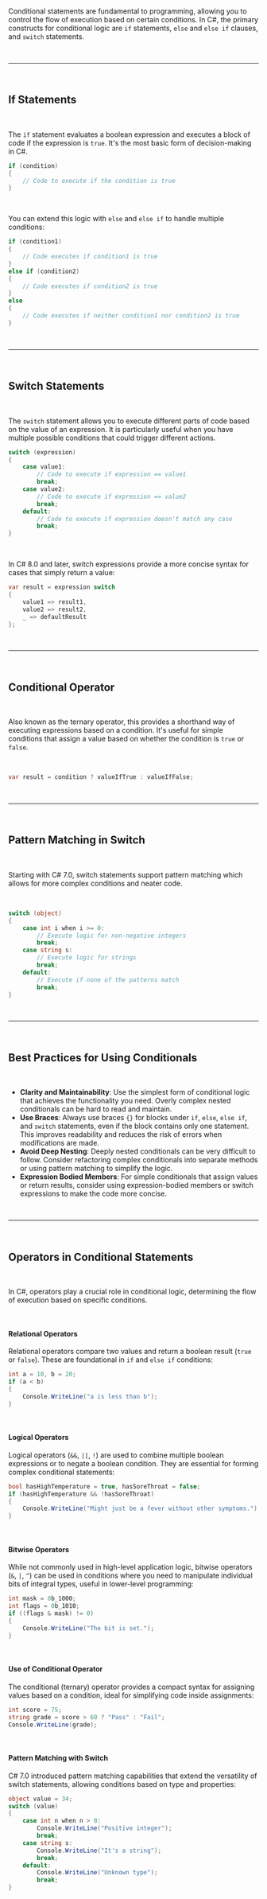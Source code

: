 <br>

Conditional statements are fundamental to programming, allowing you to control the flow of execution based on certain conditions. In C#, the primary constructs for conditional logic are `if` statements, `else` and `else if` clauses, and `switch` statements.

<br>

---

<br>

## If Statements

<br>

The `if` statement evaluates a boolean expression and executes a block of code if the expression is `true`. It's the most basic form of decision-making in C#.

```csharp
if (condition)
{
    // Code to execute if the condition is true
}
```

<br>

You can extend this logic with `else` and `else if` to handle multiple conditions:

```csharp
if (condition1)
{
    // Code executes if condition1 is true
}
else if (condition2)
{
    // Code executes if condition2 is true
}
else
{
    // Code executes if neither condition1 nor condition2 is true
}
```

<br>

---

<br>

## Switch Statements

<br>

The `switch` statement allows you to execute different parts of code based on the value of an expression. It is particularly useful when you have multiple possible conditions that could trigger different actions.

```csharp
switch (expression)
{
    case value1:
        // Code to execute if expression == value1
        break;
    case value2:
        // Code to execute if expression == value2
        break;
    default:
        // Code to execute if expression doesn't match any case
        break;
}
```

<br>

In C# 8.0 and later, switch expressions provide a more concise syntax for cases that simply return a value:

```csharp
var result = expression switch
{
    value1 => result1,
    value2 => result2,
    _ => defaultResult
};
```

<br>

---

<br>

## Conditional Operator

<br>

Also known as the ternary operator, this provides a shorthand way of executing expressions based on a condition. It's useful for simple conditions that assign a value based on whether the condition is `true` or `false`.

<br>

```csharp
var result = condition ? valueIfTrue : valueIfFalse;
```

<br>

---

<br>

## Pattern Matching in Switch

<br>

Starting with C# 7.0, switch statements support pattern matching which allows for more complex conditions and neater code.

<br>

```csharp
switch (object)
{
    case int i when i >= 0:
        // Execute logic for non-negative integers
        break;
    case string s:
        // Execute logic for strings
        break;
    default:
        // Execute if none of the patterns match
        break;
}
```

<br>

---

<br>

## Best Practices for Using Conditionals

<br>

- **Clarity and Maintainability**: Use the simplest form of conditional logic that achieves the functionality you need. Overly complex nested conditionals can be hard to read and maintain.
- **Use Braces**: Always use braces `{}` for blocks under `if`, `else`, `else if`, and `switch` statements, even if the block contains only one statement. This improves readability and reduces the risk of errors when modifications are made.
- **Avoid Deep Nesting**: Deeply nested conditionals can be very difficult to follow. Consider refactoring complex conditionals into separate methods or using pattern matching to simplify the logic.
- **Expression Bodied Members**: For simple conditionals that assign values or return results, consider using expression-bodied members or switch expressions to make the code more concise.

<br>

---

<br>

## Operators in Conditional Statements

<br>

In C#, operators play a crucial role in conditional logic, determining the flow of execution based on specific conditions.

<br>

#### Relational Operators

Relational operators compare two values and return a boolean result (`true` or `false`). These are foundational in `if` and `else if` conditions:

```csharp
int a = 10, b = 20;
if (a < b)
{
    Console.WriteLine("a is less than b");
}
```

<br>

#### Logical Operators

Logical operators (`&&`, `||`, `!`) are used to combine multiple boolean expressions or to negate a boolean condition. They are essential for forming complex conditional statements:

```csharp
bool hasHighTemperature = true, hasSoreThroat = false;
if (hasHighTemperature && !hasSoreThroat)
{
    Console.WriteLine("Might just be a fever without other symptoms.");
}
```

<br>

#### Bitwise Operators

While not commonly used in high-level application logic, bitwise operators (`&`, `|`, `^`) can be used in conditions where you need to manipulate individual bits of integral types, useful in lower-level programming:

```csharp
int mask = 0b_1000;
int flags = 0b_1010;
if ((flags & mask) != 0)
{
    Console.WriteLine("The bit is set.");
}
```

<br>

#### Use of Conditional Operator

The conditional (ternary) operator provides a compact syntax for assigning values based on a condition, ideal for simplifying code inside assignments:

```csharp
int score = 75;
string grade = score > 60 ? "Pass" : "Fail";
Console.WriteLine(grade);
```

<br>

#### Pattern Matching with Switch

C# 7.0 introduced pattern matching capabilities that extend the versatility of switch statements, allowing conditions based on type and properties:

```csharp
object value = 34;
switch (value)
{
    case int n when n > 0:
        Console.WriteLine("Positive integer");
        break;
    case string s:
        Console.WriteLine("It's a string");
        break;
    default:
        Console.WriteLine("Unknown type");
        break;
}
```

